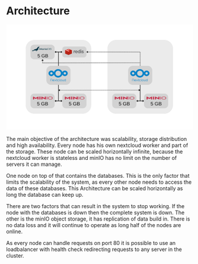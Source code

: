 # Architecture
![Architecture](images/architecture.svg)

The main objective of the architecture was scalability, storage distribution and high availability. Every node has his own nextcloud worker and part of the storage. These node can be scaled horizontally infinite, because the nextcloud worker is stateless and minIO has no limit on the number of servers it can manage.

One node on top of that contains the databases. This is the only factor that limits the scalability of the system, as every other node needs to access the data of these databases. This Architecture can be scaled horizontally as long the database can keep up.

There are two factors that can result in the system to stop working. If the node with the databases is down then the complete system is down. The other is the minIO object storage, it has replication of data build in. There is no data loss and it will continue to operate as long half of the nodes are online.

As every node can handle requests on port 80 it is possible to use an loadbalancer with health check redirecting requests to any server in the cluster.
